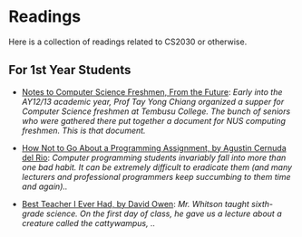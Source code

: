 # Readings

Here is a collection of readings related to CS2030 or otherwise.

## For 1st Year Students

* [Notes to Computer Science Freshmen, From the Future](https://docs.google.com/document/d/1FbCWcnnajHWk594dKmN35b_we50WZf_-cwxqg-cYaRY/edit?pli=1): _Early into the AY12/13 academic year, Prof Tay Yong Chiang organized a supper for Computer Science freshmen at Tembusu College. The bunch of seniors who were gathered there put together a document for NUS computing freshmen. This is that document._

* [How Not to Go About a Programming Assignment, by Agustin Cernuda del Rio](http://people.irisa.fr/Martin.Quinson/Teaching/how-not-to-code.pdf): _Computer programming students invariably fall into more than one bad habit. It can be extremely difficult to eradicate them (and many lecturers and professional programmers keep succumbing to them time and again).._

* [Best Teacher I Ever Had, by David Owen](http://www.comp.nus.edu.sg/~leonghw/Courses/cattywampus.html): _Mr. Whitson taught sixth-grade science. On the first day of class, he gave us a lecture about a creature called the cattywampus, .._
